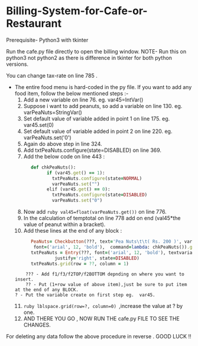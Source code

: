# Billing-System-for-Cafe-or-Restaurant

Prerequisite- Python3 with tkinter 

Run the cafe.py file directly to open the billing window.
NOTE- Run this on python3 not python2 as there is difference in tkinter for both python versions.

You can change tax-rate on line 785 .
* The entire food menu is hard-coded in the py file.
If you want to add any food item, follow the below mentioned steps :-
    1. Add a new variable on line 76. eg. var45=IntVar()
    2. Suppose i want to add peanuts, so add a variable on line 130. eg. varPeaNuts=StringVar()
    3. Set default value of variable added in point 1 on line 175. eg. var45.set(0)
    4. Set default value of variable added in point 2 on line 220. eg. varPeaNuts.set('0')
    5. Again do above step in line 324.
    6. Add    txtPeaNuts.configure(state=DISABLED)  on line 369.
    7. Add the below code on line 443 :
    ```ruby
          def chkPeaNuts():
                if (var45.get() == 1):
                  txtPeaNuts.configure(state=NORMAL)
                  varPeaNuts.set("")
                elif (var45.get() == 0):
                  txtPeaNuts.configure(state=DISABLED)
                  varPeaNuts.set("0")
    ```             
    8. Now add ```ruby val45=float(varPeaNuts.get())``` on line 776.
    9. In the calculation of temptotal on line 778 add on end (val45*the value of peanut within a bracket).
    10. Add these lines at the end of any block :
    ```ruby
          PeaNuts= Checkbutton(???, text='Pea Nuts\t\t( Rs. 200 )', variable=?, onvalue=1, offvalue=0, 
		   font=('arial', 12, 'bold'),  command=lambda: chkPeaNuts()).grid(row=??,column=0, sticky=W)
          txtPeaNuts = Entry(???, font=('arial', 12, 'bold'), textvariable=varPeaNuts, width=6,            
                   justify='right', state=DISABLED)
          txtPeaNuts.grid(row = ??, column = 1)
    ```    
          ??? - Add f1/f3/f2TOP/f2BOTTOM depnding on where you want to insert.
          ?? - Put (1+row value of above item),just be sure to put item at the end of any BLOCK.
	  ? - Put the variable create on first step eg.  var45.
    11. ```ruby lblspace.grid(row=?, column=0) ```,increase the value at ? by one.
    12. AND THERE YOU GO , NOW RUN THE cafe.py FILE TO SEE THE CHANGES.
    
For deleting any data follow the above procedure in reverse .
GOOD LUCK !!
    
